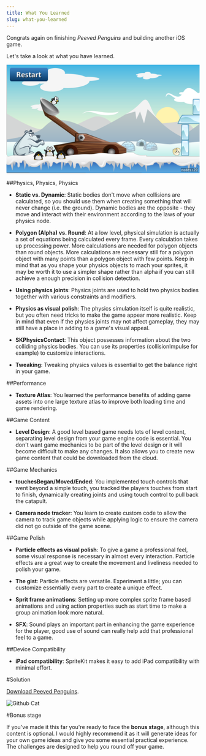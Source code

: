 ```yaml
---
title: What You Learned
slug: what-you-learned
---
```


Congrats again on finishing *Peeved Penguins* and building another iOS game.

Let's take a look at what you have learned.

![The game](../cover.png)

##Physics, Physics, Physics

- **Static vs. Dynamic**: Static bodies don't move when collisions are calculated, so you should use them when creating something that will never change (i.e. the ground). Dynamic bodies are the opposite - they move and interact with their environment according to the laws of your physics node.

- **Polygon (Alpha) vs. Round**: At a low level, physical simulation is actually a set of equations being calculated every frame. Every calculation takes up processing power. More calculations are needed for polygon objects than round objects. More calculations are necessary still for a polygon object with many points than a polygon object with few points. Keep in mind that as you shape your physics objects to mach your sprites, it may be worth it to use a simpler shape rather than alpha if you can still achieve a enough precision in collision detection.

- **Using physics joints**: Physics joints are used to hold two physics bodies together with various constraints and modifiers.

- **Physics as visual polish**: The physics simulation itself is quite realistic, but you often need tricks to make the game appear more realistic. Keep in mind that even if the physics joints may not affect gameplay, they may still have a place in adding to a game's visual appeal.

- **SKPhysicsContact**: This object possesses information about the two colliding physics bodies. You can use its properties (collisionImpulse for example) to customize interactions.

- **Tweaking**: Tweaking physics values is essential to get the balance right in your game.

##Performance

- **Texture Atlas**: You learned the performance benefits of adding game assets into one large texture atlas to improve both loading time and game rendering.

##Game Content

- **Level Design**: A good level based game needs lots of level content, separating level design from your game engine code is essential. You don't want game mechanics to be part of the level design or it will become difficult to make any changes.  It also allows you to create new game content that could be downloaded from the cloud.

##Game Mechanics

- **touchesBegan/Moved/Ended**: You implemented touch controls that went beyond a simple touch, you tracked the players touches from start to finish, dynamically creating joints and using touch control to pull back the catapult.

- **Camera node tracker**: You learn to create custom code to allow the camera to track game objects while applying logic to ensure the camera did not go outside of the game scene.

##Game Polish
- **Particle effects as visual polish**: To give a game a professional feel, some visual response is necessary in almost every interaction. Particle effects are a great way to create the movement and liveliness needed to polish your game.

- **The gist**: Particle effects are versatile. Experiment a little; you can customize essentially every part to create a unique effect.

- **Sprit frame animations**: Setting up more complex sprite frame based animations and using action properties such as start time to make a group animation look more natural.

- **SFX**: Sound plays an important part in enhancing the game experience for the player, good use of sound can really help add that professional feel to a game.

##Device Compatibility
- **iPad compatibility**: SpriteKit makes it easy to add iPad compatibility with minimal effort.

#Solution

[Download Peeved Penguins](https://github.com/MakeSchool-Tutorials/Peeved-Penguins-SpriteKit-Swift-Solution).

![Github Cat](https://static.makegameswith.us/gamernews_images/TVZ2mTmQpl/labtocat.png)

#Bonus stage

If you've made it this far you're ready to face the **bonus stage**, although this content is optional.  I would highly recommend it as it will generate ideas for your own game ideas and give you some essential practical experience.  The challenges are designed to help you round off your game.
